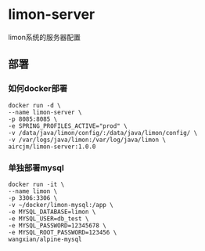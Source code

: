 # limon-server
limon系统的服务器配置

## 部署
### 如何docker部署
```shell
docker run -d \
--name limon-server \
-p 8085:8085 \
-e SPRING_PROFILES_ACTIVE="prod" \
-v /data/java/limon/config/:/data/java/limon/config/ \
-v /var/logs/java/limon:/var/log/java/limon \
aircjm/limon-server:1.0.0
```


### 单独部署mysql
```shell
docker run -it \
--name limon \
-p 3306:3306 \
-v ~/docker/limon-mysql:/app \
-e MYSQL_DATABASE=limon \
-e MYSQL_USER=db_test \
-e MYSQL_PASSWORD=12345678 \
-e MYSQL_ROOT_PASSWORD=123456 \
wangxian/alpine-mysql
```
